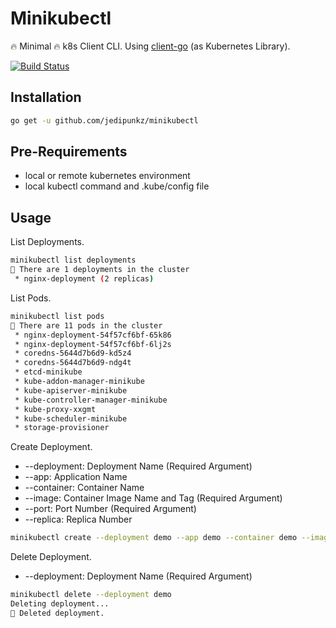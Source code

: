 # Minikubectl

🔥 Minimal 🔥 k8s Client CLI. Using [client-go](https://github.com/kubernetes/client-go) (as Kubernetes Library).

[![Build Status](https://travis-ci.org/jedipunkz/minikubectl.svg?branch=master)](https://travis-ci.org/jedipunkz/minikubectl)

## Installation

```bash
go get -u github.com/jedipunkz/minikubectl
```

## Pre-Requirements

* local or remote kubernetes environment
* local kubectl command and .kube/config file

## Usage

List Deployments.

```bash
minikubectl list deployments
🍺 There are 1 deployments in the cluster
 * nginx-deployment (2 replicas)
```

List Pods.

```bash
minikubectl list pods
🍉 There are 11 pods in the cluster
 * nginx-deployment-54f57cf6bf-65k86
 * nginx-deployment-54f57cf6bf-6lj2s
 * coredns-5644d7b6d9-kd5z4
 * coredns-5644d7b6d9-ndg4t
 * etcd-minikube
 * kube-addon-manager-minikube
 * kube-apiserver-minikube
 * kube-controller-manager-minikube
 * kube-proxy-xxgmt
 * kube-scheduler-minikube
 * storage-provisioner
```

Create Deployment.

* --deployment: Deployment Name (Required Argument)
* --app: Application Name
* --container: Container Name
* --image: Container Image Name and Tag (Required Argument)
* --port: Port Number (Required Argument)
* --replica: Replica Number

```bash
minikubectl create --deployment demo --app demo --container demo --image nginx:1.12 --port 80 --replica 1
```

Delete Deployment.

* --deployment: Deployment Name (Required Argument)

```bash
minikubectl delete --deployment demo
Deleting deployment...
🌅 Deleted deployment.
```
